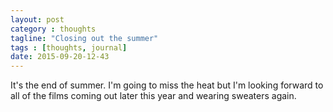 ```yaml
---
layout: post
category : thoughts
tagline: "Closing out the summer"
tags : [thoughts, journal]
date: 2015-09-20-12-43
---
```



It's the end of summer. I'm going to miss the heat but I'm looking forward to all of the films coming out later this year and wearing sweaters again.
